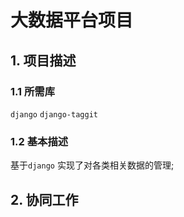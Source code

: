 # 大数据平台项目

## 1. 项目描述
### 1.1 所需库

`django` `django-taggit`

### 1.2 基本描述

基于`django` 实现了对各类相关数据的管理;

## 2. 协同工作

